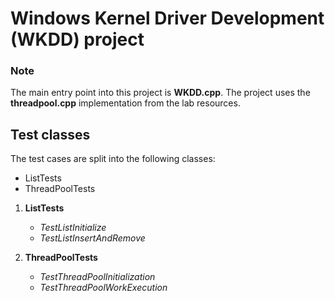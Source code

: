 # Windows Kernel Driver Development (WKDD) project

### Note

The main entry point into this project is **WKDD.cpp**. The project uses the **threadpool.cpp** implementation from the lab resources.

## Test classes

The test cases are split into the following classes:
- ListTests
- ThreadPoolTests

1. **ListTests**
	- *TestListInitialize*
	- *TestListInsertAndRemove*

2. **ThreadPoolTests**
	- *TestThreadPoolInitialization*
	- *TestThreadPoolWorkExecution*
